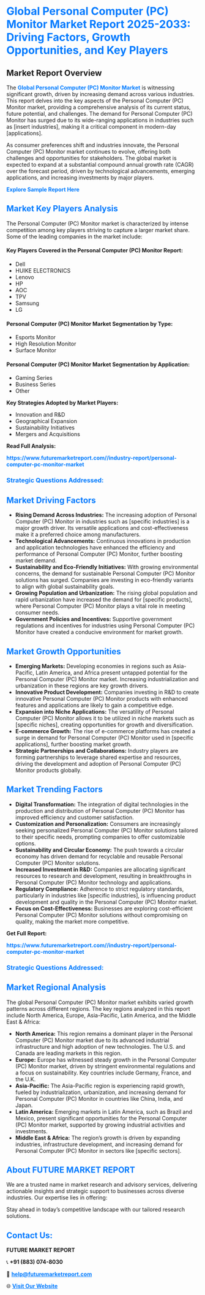 <h1 style="color: #007BFF;">Global Personal Computer (PC) Monitor Market Report 2025-2033: Driving Factors, Growth Opportunities, and Key Players</h1>

<section id="overview">
<h2>Market Report Overview</h2>
<p>The <a href="https://www.futuremarketreport.com//industry-report/personal-computer-pc-monitor-market" style="color: #007BFF; text-decoration: none;"><strong>Global Personal Computer (PC) Monitor Market</strong></a> is witnessing significant growth, driven by increasing demand across various industries. This report delves into the key aspects of the Personal Computer (PC) Monitor market, providing a comprehensive analysis of its current status, future potential, and challenges. The demand for Personal Computer (PC) Monitor has surged due to its wide-ranging applications in industries such as [insert industries], making it a critical component in modern-day [applications].</p>
<p>As consumer preferences shift and industries innovate, the Personal Computer (PC) Monitor market continues to evolve, offering both challenges and opportunities for stakeholders. The global market is expected to expand at a substantial compound annual growth rate (CAGR) over the forecast period, driven by technological advancements, emerging applications, and increasing investments by major players.</p>
</section>

<section id="overview">
<p><a href="https://www.futuremarketreport.com//request-sample/reportId=76500" style="color: #007BFF; text-decoration: none;"><strong>Explore Sample Report Here</strong></a></p>
</section>

<section id="key-players">
<h2 style="color: #007BFF;">Market Key Players Analysis</h2>
<p>The Personal Computer (PC) Monitor market is characterized by intense competition among key players striving to capture a larger market share. Some of the leading companies in the market include:</p>
<h4>Key Players Covered in the Personal Computer (PC) Monitor Report:</h4>
<ul><li>Dell</li><li>HUIKE ELECTRONICS</li><li>Lenovo</li><li>HP</li><li>AOC</li><li>TPV</li><li>Samsung</li><li>LG</li></ul>
<h4>Personal Computer (PC) Monitor Market Segmentation by Type:</h4>
<ul><li>Esports Monitor</li><li>High Resolution Monitor</li><li>Surface Monitor</li></ul>

<h4>Personal Computer (PC) Monitor Market Segmentation by Application:</h4>
<ul><li>Gaming Series</li><li>Business Series</li><li>Other</li></ul>
<p><strong>Key Strategies Adopted by Market Players:</strong></p>
<ul>
<li>Innovation and R&D</li>
<li>Geographical Expansion</li>
<li>Sustainability Initiatives</li>
<li>Mergers and Acquisitions</li>
</ul>
</section>

<section>
<p><strong>Read Full Analysis: </strong></p><a href="https://www.futuremarketreport.com//industry-report/personal-computer-pc-monitor-market" style="color: #007BFF; text-decoration: none;"><strong>https://www.futuremarketreport.com//industry-report/personal-computer-pc-monitor-market</strong></a>
<h3 style="color: #007BFF;">Strategic Questions Addressed:</h3>
</section>

<section id="driving-factors">
<h2 style="color: #007BFF;">Market Driving Factors</h2>
<ul>
<li><strong>Rising Demand Across Industries:</strong> The increasing adoption of Personal Computer (PC) Monitor in industries such as [specific industries] is a major growth driver. Its versatile applications and cost-effectiveness make it a preferred choice among manufacturers.</li>
<li><strong>Technological Advancements:</strong> Continuous innovations in production and application technologies have enhanced the efficiency and performance of Personal Computer (PC) Monitor, further boosting market demand.</li>
<li><strong>Sustainability and Eco-Friendly Initiatives:</strong> With growing environmental concerns, the demand for sustainable Personal Computer (PC) Monitor solutions has surged. Companies are investing in eco-friendly variants to align with global sustainability goals.</li>
<li><strong>Growing Population and Urbanization:</strong> The rising global population and rapid urbanization have increased the demand for [specific products], where Personal Computer (PC) Monitor plays a vital role in meeting consumer needs.</li>
<li><strong>Government Policies and Incentives:</strong> Supportive government regulations and incentives for industries using Personal Computer (PC) Monitor have created a conducive environment for market growth.</li>
</ul>
</section>

<section id="growth-opportunities">
<h2 style="color: #007BFF;">Market Growth Opportunities</h2>
<ul>
<li><strong>Emerging Markets:</strong> Developing economies in regions such as Asia-Pacific, Latin America, and Africa present untapped potential for the Personal Computer (PC) Monitor market. Increasing industrialization and urbanization in these regions are key growth drivers.</li>
<li><strong>Innovative Product Development:</strong> Companies investing in R&D to create innovative Personal Computer (PC) Monitor products with enhanced features and applications are likely to gain a competitive edge.</li>
<li><strong>Expansion into Niche Applications:</strong> The versatility of Personal Computer (PC) Monitor allows it to be utilized in niche markets such as [specific niches], creating opportunities for growth and diversification.</li>
<li><strong>E-commerce Growth:</strong> The rise of e-commerce platforms has created a surge in demand for Personal Computer (PC) Monitor used in [specific applications], further boosting market growth.</li>
<li><strong>Strategic Partnerships and Collaborations:</strong> Industry players are forming partnerships to leverage shared expertise and resources, driving the development and adoption of Personal Computer (PC) Monitor products globally.</li>
</ul>
</section>

<section id="trending-factors">
<h2 style="color: #007BFF;">Market Trending Factors</h2>
<ul>
<li><strong>Digital Transformation:</strong> The integration of digital technologies in the production and distribution of Personal Computer (PC) Monitor has improved efficiency and customer satisfaction.</li>
<li><strong>Customization and Personalization:</strong> Consumers are increasingly seeking personalized Personal Computer (PC) Monitor solutions tailored to their specific needs, prompting companies to offer customizable options.</li>
<li><strong>Sustainability and Circular Economy:</strong> The push towards a circular economy has driven demand for recyclable and reusable Personal Computer (PC) Monitor solutions.</li>
<li><strong>Increased Investment in R&D:</strong> Companies are allocating significant resources to research and development, resulting in breakthroughs in Personal Computer (PC) Monitor technology and applications.</li>
<li><strong>Regulatory Compliance:</strong> Adherence to strict regulatory standards, particularly in industries like [specific industries], is influencing product development and quality in the Personal Computer (PC) Monitor market.</li>
<li><strong>Focus on Cost-Effectiveness:</strong> Businesses are exploring cost-efficient Personal Computer (PC) Monitor solutions without compromising on quality, making the market more competitive.</li>
</ul>
</section>

<section>
<p><strong>Get Full Report: </strong></p><a href="https://www.futuremarketreport.com//industry-report/personal-computer-pc-monitor-market" style="color: #007BFF; text-decoration: none;"><strong>https://www.futuremarketreport.com//industry-report/personal-computer-pc-monitor-market</strong></a>
<h3 style="color: #007BFF;">Strategic Questions Addressed:</h3>
</section>


<section id="regional-analysis">
<h2 style="color: #007BFF;">Market Regional Analysis</h2>
<p>The global Personal Computer (PC) Monitor market exhibits varied growth patterns across different regions. The key regions analyzed in this report include North America, Europe, Asia-Pacific, Latin America, and the Middle East & Africa:</p>
<ul>
<li><strong>North America:</strong> This region remains a dominant player in the Personal Computer (PC) Monitor market due to its advanced industrial infrastructure and high adoption of new technologies. The U.S. and Canada are leading markets in this region.</li>
<li><strong>Europe:</strong> Europe has witnessed steady growth in the Personal Computer (PC) Monitor market, driven by stringent environmental regulations and a focus on sustainability. Key countries include Germany, France, and the U.K.</li>
<li><strong>Asia-Pacific:</strong> The Asia-Pacific region is experiencing rapid growth, fueled by industrialization, urbanization, and increasing demand for Personal Computer (PC) Monitor in countries like China, India, and Japan.</li>
<li><strong>Latin America:</strong> Emerging markets in Latin America, such as Brazil and Mexico, present significant opportunities for the Personal Computer (PC) Monitor market, supported by growing industrial activities and investments.</li>
<li><strong>Middle East & Africa:</strong> The region’s growth is driven by expanding industries, infrastructure development, and increasing demand for Personal Computer (PC) Monitor in sectors like [specific sectors].</li>
</ul>
</section>

<footer>
<h2 style="color: #007BFF;">About FUTURE MARKET REPORT</h2>
<p>We are a trusted name in market research and advisory services, delivering actionable insights and strategic support to businesses across diverse industries. Our expertise lies in offering:</p>

<p>Stay ahead in today’s competitive landscape with our tailored research solutions.</p>

<h2 style="color: #007BFF;">Contact Us:</h2>
<p><strong>FUTURE MARKET REPORT</strong></p>
<p>📞 <strong>+91 (883) 074-8030</strong></p>
<p>📧 <strong><a href="mailto:help@futuremarketreport.com" style="color: #007BFF;">help@futuremarketreport.com</a></strong></p>
<p>🌐 <strong><a href="https://www.futuremarketreport.com/" style="color: #007BFF;">Visit Our Website</a></strong></p>
</footer>